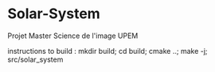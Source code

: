 # Solar-System
Projet Master Science de l'image UPEM

instructions to build : 
mkdir build; cd build; cmake ..; make -j; src/solar_system
